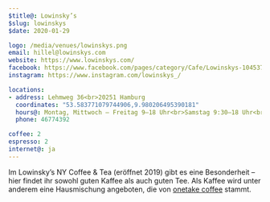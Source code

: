 ```yaml
---
$title@: Lowinsky’s
$slug: lowinskys
$date: 2020-01-29

logo: /media/venues/lowinskys.png
email: hillel@lowinskys.com
website: https://www.lowinskys.com/
facebook: https://www.facebook.com/pages/category/Cafe/Lowinskys-104537934260946
instagram: https://www.instagram.com/lowinskys_/

locations:
- address: Lehmweg 36<br>20251 Hamburg
  coordinates: "53.583771079744906,9.980206495390181"
  hours@: Montag, Mittwoch – Freitag 9–18 Uhr<br>Samstag 9:30–18 Uhr<br>Sonntag 10–17 Uhr
  phone: 46774392

coffee: 2
espresso: 2
internet@: ja
---
```


Im Lowinsky’s NY Coffee & Tea (eröffnet 2019) gibt es eine Besonderheit – hier findet ihr sowohl guten Kaffee als auch guten Tee. Als Kaffee wird unter anderem eine Hausmischung angeboten, die von [onetake coffee](https://www.onetake.coffee/) stammt.